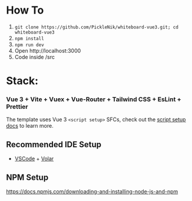 # How To
1. `git clone https://github.com/PickleNik/whiteboard-vue3.git; cd whiteboard-vue3`
2. `npm install`
3. `npm run dev`
4. Open http://localhost:3000
5. Code inside /src

# Stack: 
### Vue 3 + Vite + Vuex + Vue-Router + Tailwind CSS + EsLint + Prettier
The template uses Vue 3 `<script setup>` SFCs, check out the [script setup docs](https://v3.vuejs.org/api/sfc-script-setup.html#sfc-script-setup) to learn more.

## Recommended IDE Setup

- [VSCode](https://code.visualstudio.com/) + [Volar](https://marketplace.visualstudio.com/items?itemName=johnsoncodehk.volar)

## NPM Setup
https://docs.npmjs.com/downloading-and-installing-node-js-and-npm
